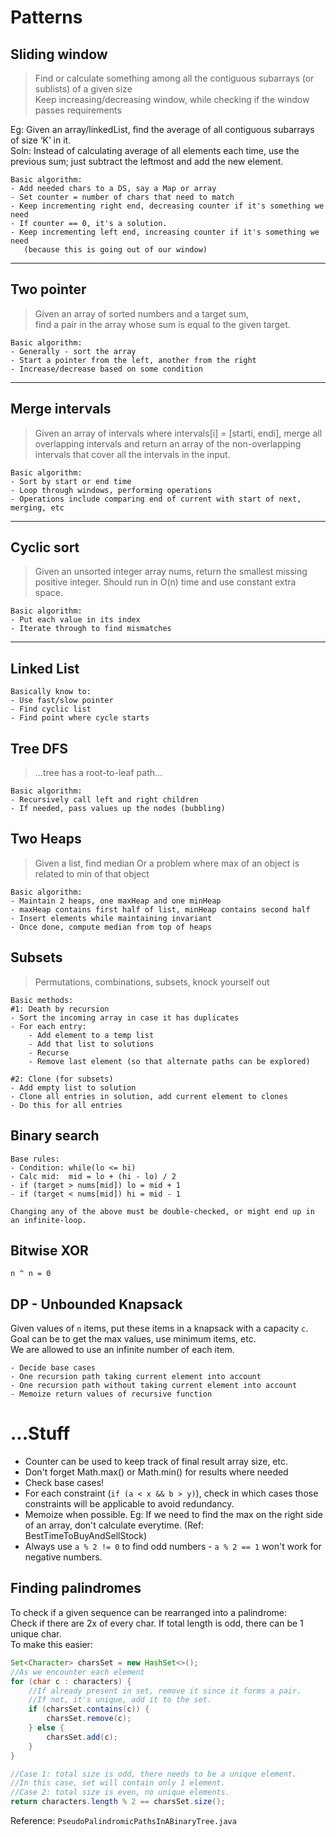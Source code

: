 # Patterns
## Sliding window
> Find or calculate something among all the contiguous subarrays (or sublists) of a given size  
Keep increasing/decreasing window, while checking if the window passes requirements

Eg: Given an array/linkedList, find the average of all contiguous subarrays of size ‘K’ in it.  
Soln: Instead of calculating average of all elements each time, use the previous sum; just subtract the leftmost and add the new element.  

```
Basic algorithm:
- Add needed chars to a DS, say a Map or array
- Set counter = number of chars that need to match
- Keep incrementing right end, decreasing counter if it's something we need
- If counter == 0, it's a solution.
- Keep incrementing left end, increasing counter if it's something we need
   (because this is going out of our window)
```

---

## Two pointer
> Given an array of sorted numbers and a target sum,  
> find a pair in the array whose sum is equal to the given target.

```
Basic algorithm:
- Generally - sort the array
- Start a pointer from the left, another from the right
- Increase/decrease based on some condition
```

---

## Merge intervals
> Given an array of intervals where intervals[i] = [starti, endi], 
> merge all overlapping intervals and return an array of the non-overlapping intervals 
> that cover all the intervals in the input.

```
Basic algorithm:
- Sort by start or end time
- Loop through windows, performing operations
- Operations include comparing end of current with start of next, merging, etc
```

---

## Cyclic sort
> Given an unsorted integer array nums, return the smallest missing positive integer.
> Should run in O(n) time and use constant extra space.

```
Basic algorithm:
- Put each value in its index
- Iterate through to find mismatches
```

---

## Linked List
```
Basically know to:
- Use fast/slow pointer
- Find cyclic list
- Find point where cycle starts
```

## Tree DFS
>...tree has a root-to-leaf path...

```
Basic algorithm:
- Recursively call left and right children
- If needed, pass values up the nodes (bubbling)
```

## Two Heaps
> Given a list, find median
> Or a problem where max of an object is related to min of that object
```
Basic algorithm:
- Maintain 2 heaps, one maxHeap and one minHeap
- maxHeap contains first half of list, minHeap contains second half
- Insert elements while maintaining invariant
- Once done, compute median from top of heaps
```

## Subsets
> Permutations, combinations, subsets, knock yourself out  
```
Basic methods:
#1: Death by recursion
- Sort the incoming array in case it has duplicates
- For each entry: 
    - Add element to a temp list 
    - Add that list to solutions 
    - Recurse
    - Remove last element (so that alternate paths can be explored)

#2: Clone (for subsets)
- Add empty list to solution
- Clone all entries in solution, add current element to clones
- Do this for all entries
```

## Binary search
```
Base rules:
- Condition: while(lo <= hi)
- Calc mid:  mid = lo + (hi - lo) / 2
- if (target > nums[mid]) lo = mid + 1
- if (target < nums[mid]) hi = mid - 1

Changing any of the above must be double-checked, or might end up in an infinite-loop.
```

## Bitwise XOR
`n ^ n = 0`

## DP - Unbounded Knapsack
Given values of `n` items, put these items in a knapsack with a capacity `c`.  
Goal can be to get the max values, use minimum items, etc.  
We are allowed to use an infinite number of each item.  
```
- Decide base cases
- One recursion path taking current element into account
- One recursion path without taking current element into account
- Memoize return values of recursive function 
```

# ...Stuff
- Counter can be used to keep track of final result array size, etc.
- Don't forget Math.max() or Math.min() for results where needed
- Check base cases! 
- For each constraint (`if (a < x && b > y)`), check in which cases those constraints will be applicable to avoid redundancy.  
- Memoize when possible. Eg: If we need to find the max on the right side of an array, don't calculate everytime. (Ref: BestTimeToBuyAndSellStock)
- Always use `a % 2 != 0` to find odd numbers - `a % 2 == 1` won't work for negative numbers.

## Finding palindromes
To check if a given sequence can be rearranged into a palindrome:  
Check if there are 2x of every char. If total length is odd, there can be 1 unique char.  
To make this easier:  
```java
Set<Character> charsSet = new HashSet<>();
//As we encounter each element
for (char c : characters) {
    //If already present in set, remove it since it forms a pair.
    //If not, it's unique, add it to the set.
    if (charsSet.contains(c)) {
        charsSet.remove(c);
    } else {
        charsSet.add(c);
    }
}

//Case 1: total size is odd, there needs to be a unique element.
//In this case, set will contain only 1 element.
//Case 2: total size is even, no unique elements.
return characters.length % 2 == charsSet.size();
```
Reference: `PseudoPalindromicPathsInABinaryTree.java`